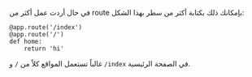 في حال أردت عمل أكثر من route بإمكانك ذلك بكتابة أكثر من سطر بهذا الشكل:

```
@app.route('/index')
@app.route('/')
def home:
    return 'hi'
```

غالباً تستعمل المواقع كلاً من `/` و `/index` في الصفحة الرئيسية.